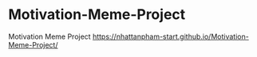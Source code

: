 # Motivation-Meme-Project
Motivation Meme Project 
https://nhattanpham-start.github.io/Motivation-Meme-Project/
